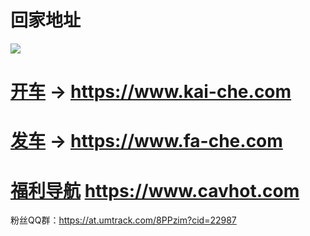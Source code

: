 # 回家地址

<a href="https://www.huijiadizhi.com" target="_blank"><img src="https://raw.githubusercontent.com/huijiadizhi/-/master/button.png"  /></a>


# [开车](https://github.com/kai-che/kaiche) → https://www.kai-che.com 

# [发车](https://github.com/kai-che/fache) → https://www.fa-che.com 

# [福利导航](https://github.com/91porn-pornhub/www.cav.ooo/) https://www.cavhot.com 

粉丝QQ群：https://at.umtrack.com/8PPzim?cid=22987
